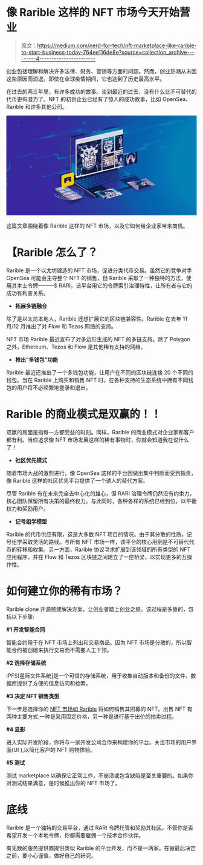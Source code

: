 # 像 Rarible 这样的 NFT 市场今天开始营业

> 原文：<https://medium.com/nerd-for-tech/nft-marketplace-like-rarible-to-start-business-today-764ee116de8e?source=collection_archive---------4----------------------->

创业包括理解和解决许多法律、财务、营销等方面的问题。然而，创业热潮从未因这些原因而消退。即使在全球疫情期间，它也达到了历史最高水平。

在过去的两三年里，有许多成功的故事。谈到最近的过去，没有什么比不可替代的代币更有潜力了。NFT 的初创企业已经有了惊人的成功故事，比如 OpenSea、Rarible 和许多其他公司。

![](img/f84b1a43e0f58956d5b7c864ba846954.png)

这篇文章围绕着像 Rarible 这样的 NFT 市场，以及它如何给企业家带来商机。

# 【Rarible 怎么了？

Rarible 是一个以太坊建造的 NFT 市场，促进分类代币交易。虽然它的竞争对手 OpenSea 可能会主导整个 NFT 的销售，但 Rarible 采取了一种独特的方法，使用其本土令牌———$ RARI。该平台用它的令牌索引治理特性，让所有者与它的成功有利害关系。

*   **拓展多链融合**

除了是以太坊本地人，Rarible 还想扩展它的区块链兼容性。Rarible 在去年 11 月/12 月推出了对 Flow 和 Tezos 网络的支持。

NFT 市场 Rarible 最近宣布了对多边形生成的 NFT 的多链支持。除了 Polygon 之外，Ethereum、Tezos 和 Flow 是其他稀有支持的网络。

*   **推出“多钱包”功能**

Rarible 最近还推出了一个多钱包功能，让用户在不同的区块链连接 20 个不同的钱包。当在 Rarible 上购买和销售 NFT 时，在各种支持的生态系统中拥有不同钱包的用户将不必频繁地登录和退出。

# Rarible 的商业模式是双赢的！！

双赢的局面是指每一方都受益的时刻。同样，Rarible 的商业模式对企业家和客户都有利。当你追求像 NFT 市场发展这样的稀有事物时，你就会知道我在说什么了！

*   **社区优先模式**

随着市场大战的激烈进行，像 OpenSea 这样的平台因做出集中判断而受到指责，像 Rarible 这样的社区优先平台提供了一个诱人的替代方案。

尽管 Rarible 有在未来完全去中心化的雄心，但 RARI 治理令牌仍然没有约束力，核心团队保留所有决策的最终权力。与此同时，各种各样的系统已经到位，以平衡权力和奖励用户。

*   **记号组学模型**

Rarible 的代币供应有限，这是大多数 NFT 项目的情况。由于其分散的性质，记号组学采取灵活的路线。与所有 NFT 市场一样，该平台的核心用例是不可替代代币的转移和收集。另一方面，Rarible 协议寻求扩展到该领域的所有类型的 NFT 应用程序，并在 Flow 和 Tezos 区块链之间建立了一座桥梁，以实现更多的互操作性。

# 如何建立你的稀有市场？

Rarible clone 开源预建解决方案，让创业者踏上创业之旅。该过程是多重的，包括以下步骤:

**#1 开发智能合同**

智能合约用于在 NFT 市场上列出和交易商品。因为 NFT 市场是分散的，所以智能合约被创建来执行交易而不需要人工干预。

**#2 选择存储系统**

IPFS[星际文件系统]是一个可信的存储系统，用于收集自动版本和备份的文件，数据库提供了方便的信息访问和检索。

**#3 决定 NFT 销售类型**

下一步是选择你的 [NFT 市场如 Rarible](https://bit.ly/3vtOu6d) 将如何销售其招募的 NFT。出售 NFT 有两种主要方式:一种是采用固定价格，另一种是进行基于出价的拍卖过程。

**#4 显影**

进入实际开发阶段，你将与一家开发公司合作来构建你的平台。关注市场的用户界面(UI ),以简化客户的 NFT 购物体验。

**#5 测试**

测试 marketplace 以确保它正常工作，不崩溃或包含缺陷是至关重要的。如果你对测试结果满意，是时候推出你的 NFT 市场了。

# **底线**

Rarible 是一个独特的交易平台，通过 RARI 令牌托管和奖励其社区。不管你是否希望开发一个本地令牌，你都需要雇佣一个技术合作伙伴。

有无数的服务提供商提供类似 Rarible 的平台开发，而不是一两家。在做最后决定之前，要小心谨慎，做好自己的研究。